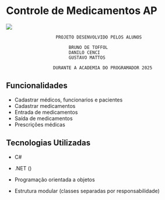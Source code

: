 # Controle de Medicamentos AP

![](https://i.imgur.com/CYXt6KV.gif)

````
				   PROJETO DESENVOLVIDO PELOS ALUNOS
						
						BRUNO DE TOFFOL
						DANILO CENCI
						GUSTAVO MATTOS

				  DURANTE A ACADEMIA DO PROGRAMADOR 2025
````

## Funcionalidades

- Cadastrar médicos, funcionarios e pacientes
- Cadastrar medicamentos
- Entrada de medicamentos
- Saída de medicamentos
- Prescrições médicas

## Tecnologias Utilizadas
- C#

- .NET ()

- Programação orientada a objetos

- Estrutura modular (classes separadas por responsabilidade)

